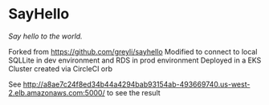 # SayHello

*Say hello to the world.*

Forked from https://github.com/greyli/sayhello
Modified to connect to local SQLLite in dev environment and RDS in prod environment
Deployed in a EKS Cluster created via CircleCI orb

See http://a8ae7c24f8ed34b44a4294bab93154ab-493669740.us-west-2.elb.amazonaws.com:5000/ to see the result
